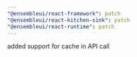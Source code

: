 ```yaml
---
"@ensembleui/react-framework": patch
"@ensembleui/react-kitchen-sink": patch
"@ensembleui/react-runtime": patch
---
```


added support for cache in API call
